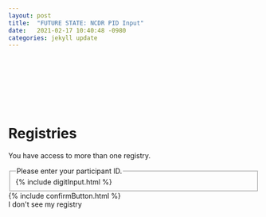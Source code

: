```yaml
---
layout: post
title:  "FUTURE STATE: NCDR PID Input"
date:   2021-02-17 10:40:48 -0980
categories: jekyll update
---
```

<div class="bg_acc flex justify_center texture_dust m-b_5">
<div class="b_n3 bg_success br_3 br_circle br_solid br_white-9 flex_none m-b_n5 m-t_5 m-x_auto p_3 shadow_overlap-light c_white " style="width:100px;height:100px;align-content: center; justify-content: center;display: grid;">
            <span class="fa-stack c_white  font_5">
            <i class="fas fa-file fa-stack-2x"></i>
            <i class="fas fa-cog fa-stack-1x c_success m-t_3"></i>
            </span>  
</div>
</div>
<div class="m_auto max-w_30 p-y_5">
<h1>Registries</h1>
<p>You have access to more than one registry. </p>
    <fieldset>
    <legend
            class="label-holder flex font-size_up font_medium p-y_2">
        <!----> <span class="flex_shrink">Please enter your participant ID.
        </span>
    </legend>
    <div class="flex flex_row justify_center">
    {% include digitInput.html %}
    </div>
    </fieldset>
{% include confirmButton.html %}
</div>
<div class="br-t_1 br_solid br_black-3 bg_black-1 text_center p_3 m-t_auto shadow_n1"><a class="link c_primary-n1">I don't see my registry</a></div>